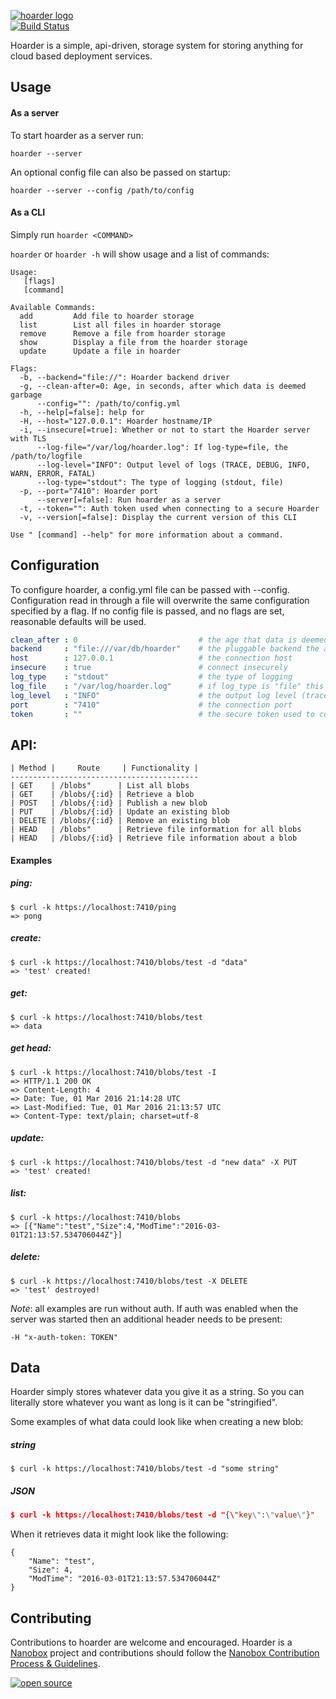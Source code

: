[![hoarder logo](http://nano-assets.gopagoda.io/readme-headers/hoarder.png)](http://nanobox.io/open-source#hoarder)  
[![Build Status](https://travis-ci.org/nanopack/hoarder.svg)](https://travis-ci.org/nanopack/hoarder)

Hoarder is a simple, api-driven, storage system for storing anything for cloud based deployment services.

## Usage

#### As a server
To start hoarder as a server run:

`hoarder --server`

An optional config file can also be passed on startup:

`hoarder --server --config /path/to/config`

#### As a CLI

Simply run `hoarder <COMMAND>`

`hoarder` or `hoarder -h` will show usage and a list of commands:

```
Usage:
   [flags]
   [command]

Available Commands:
  add         Add file to hoarder storage
  list        List all files in hoarder storage
  remove      Remove a file from hoarder storage
  show        Display a file from the hoarder storage
  update      Update a file in hoarder

Flags:
  -b, --backend="file://": Hoarder backend driver
  -g, --clean-after=0: Age, in seconds, after which data is deemed garbage
      --config="": /path/to/config.yml
  -h, --help[=false]: help for
  -H, --host="127.0.0.1": Hoarder hostname/IP
  -i, --insecure[=true]: Whether or not to start the Hoarder server with TLS
      --log-file="/var/log/hoarder.log": If log-type=file, the /path/to/logfile
      --log-level="INFO": Output level of logs (TRACE, DEBUG, INFO, WARN, ERROR, FATAL)
      --log-type="stdout": The type of logging (stdout, file)
  -p, --port="7410": Hoarder port
      --server[=false]: Run hoarder as a server
  -t, --token="": Auth token used when connecting to a secure Hoarder
  -v, --version[=false]: Display the current version of this CLI

Use " [command] --help" for more information about a command.
```

## Configuration

To configure hoarder, a config.yml file can be passed with --config. Configuration read in through a file will overwrite the same configuration specified by a flag. If no config file is passed, and no flags are set, reasonable defaults will be used.

```yml
clean_after : 0                           # the age that data is deemed garbage (seconds)
backend     : "file:///var/db/hoarder"    # the pluggable backend the api will use for storage
host        : 127.0.0.1                   # the connection host
insecure    : true                        # connect insecurely
log_type    : "stdout"                    # the type of logging
log_file    : "/var/log/hoarder.log"      # if log_type is "file" this is the location of the log file; ignored otherwise
log_level   : "INFO"                      # the output log level (trace, debug, info, warn, error, fatal)
port        : "7410"                      # the connection port
token       : ""                          # the secure token used to connect with (no auth by default)
```

## API:

```
| Method |     Route     | Functionality |
------------------------------------------
| GET    | /blobs"      | List all blobs
| GET    | /blobs/{:id} | Retrieve a blob
| POST   | /blobs/{:id} | Publish a new blob
| PUT    | /blobs/{:id} | Update an existing blob
| DELETE | /blobs/{:id} | Remove an existing blob
| HEAD   | /blobs"      | Retrieve file information for all blobs
| HEAD   | /blobs/{:id} | Retrieve file information about a blob
```

#### Examples

##### ping:
```
$ curl -k https://localhost:7410/ping
=> pong
```

##### create:
```
$ curl -k https://localhost:7410/blobs/test -d "data"
=> 'test' created!
```

##### get:
```
$ curl -k https://localhost:7410/blobs/test
=> data
```

##### get head:
```
$ curl -k https://localhost:7410/blobs/test -I
=> HTTP/1.1 200 OK
=> Content-Length: 4
=> Date: Tue, 01 Mar 2016 21:14:28 UTC
=> Last-Modified: Tue, 01 Mar 2016 21:13:57 UTC
=> Content-Type: text/plain; charset=utf-8
```

##### update:
```
$ curl -k https://localhost:7410/blobs/test -d "new data" -X PUT
=> 'test' created!
```

##### list:
```
$ curl -k https://localhost:7410/blobs
=> [{"Name":"test","Size":4,"ModTime":"2016-03-01T21:13:57.534706044Z"}]
```

##### delete:
```
$ curl -k https://localhost:7410/blobs/test -X DELETE
=> 'test' destroyed!
```

*Note*: all examples are run without auth. If auth was enabled when the server was started then an additional header needs to be present:

`-H "x-auth-token: TOKEN"`

## Data

Hoarder simply stores whatever data you give it as a string. So you can literally store whatever you want as long is it can be "stringified".

Some examples of what data could look like when creating a new blob:

##### string
```
$ curl -k https://localhost:7410/blobs/test -d "some string"
```

##### JSON
``` json
$ curl -k https://localhost:7410/blobs/test -d "{\"key\":\"value\"}"
```

When it retrieves data it might look like the following:
```
{
	"Name": "test",
	"Size": 4,
	"ModTime": "2016-03-01T21:13:57.534706044Z"
}
```

## Contributing

Contributions to hoarder are welcome and encouraged. Hoarder is a [Nanobox](https://nanobox.io) project and contributions should follow the [Nanobox Contribution Process & Guidelines](https://docs.nanobox.io/contributing/).

[![open source](http://nano-assets.gopagoda.io/open-src/nanobox-open-src.png)](http://nanobox.io/open-source)
